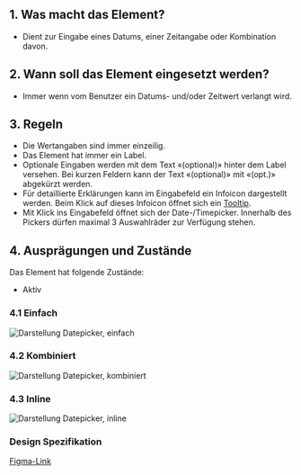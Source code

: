 ## 1. Was macht das Element?
*   Dient zur Eingabe eines Datums, einer Zeitangabe oder Kombination davon.

## 2. Wann soll das Element eingesetzt werden?
*   Immer wenn vom Benutzer ein Datums- und/oder Zeitwert verlangt wird.

## 3. Regeln
*   Die Wertangaben sind immer einzeilig.
*   Das Element hat immer ein Label.
*   Optionale Eingaben werden mit dem Text «(optional)» hinter dem Label versehen. Bei kurzen Feldern kann der Text «(optional)» mit «(opt.)» abgekürzt werden.
*   Für detaillierte Erklärungen kann im Eingabefeld ein Infoicon dargestellt werden. Beim Klick auf dieses Infoicon öffnet sich ein [Tooltip](https://digital.sbb.ch/de/mobile/module/tooltip). 
*   Mit Klick ins Eingabefeld öffnet sich der Date-/Timepicker. Innerhalb des Pickers dürfen maximal 3 Auswahlräder zur Verfügung stehen.

## 4. Ausprägungen und Zustände

<label class="switch" style="display:none"><input type="checkbox"><span class="slider round"></span></label>


Das Element hat folgende Zustände:
*   Aktiv

### 4.1 Einfach
![Darstellung Datepicker, einfach](https://raw.githubusercontent.com/sbb-design-systems/design-system-mobile-documentation/doku-update/documentation/picker/images/ME17_Einfach.png 'class: image')

### 4.2 Kombiniert
![Darstellung Datepicker, kombiniert](https://raw.githubusercontent.com/sbb-design-systems/design-system-mobile-documentation/doku-update/documentation/picker/images/ME17_Mehrfach.png 'class: image')

### 4.3 Inline
![Darstellung Datepicker, inline](https://raw.githubusercontent.com/sbb-design-systems/design-system-mobile-documentation/doku-update/documentation/picker/images/ME17_Inline.png 'class: image')

### Design Spezifikation
[Figma-Link](https://www.figma.com/file/WOtLIam1xwrqcgnAITsEhV/Design-System-Mobile?node-id=58%3A7021)